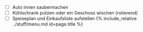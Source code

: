  - [ ] Auto innen saubermachen  
 - [ ] Kühlschrank putzen oder ein Geschoss wischen (rotierend)  
 - [ ] Speiseplan und Einkaufsliste aufstellen
{%  include_relative ../stuff/menu.md id=page.title %}
<!--stackedit_data:
eyJoaXN0b3J5IjpbLTMzOTgwNjE4N119
-->